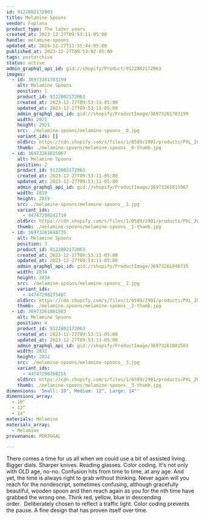 ```yaml
---
id: 9122802172063
title: Melamine Spoons
vendor: Faplana
product_type: The later years
created_at: 2023-12-27T09:53:11-05:00
handle: melamine-spoons
updated_at: 2024-12-27T11:55:44-05:00
published_at: 2023-12-27T09:53:02-05:00
tags: postarchive
status: active
admin_graphql_api_id: gid://shopify/Product/9122802172063
images:
  - id: 36973261783199
    alt: Melamine Spoons
    position: 1
    product_id: 9122802172063
    created_at: 2023-12-27T09:53:11-05:00
    updated_at: 2023-12-27T09:53:11-05:00
    admin_graphql_api_id: gid://shopify/ProductImage/36973261783199
    width: 2921
    height: 2921
    src: ./melamine-spoons/melamine-spoons__0.jpg
    variant_ids: []
    oldSrc: https://cdn.shopify.com/s/files/1/0589/2901/products/PXL_20230321_184323057.jpg?v=1703688791
    thumb: ./melamine-spoons/melamine-spoons__0-thumb.jpg
  - id: 36973261815967
    alt: Melamine Spoons
    position: 2
    product_id: 9122802172063
    created_at: 2023-12-27T09:53:11-05:00
    updated_at: 2023-12-27T09:53:11-05:00
    admin_graphql_api_id: gid://shopify/ProductImage/36973261815967
    width: 2819
    height: 2819
    src: ./melamine-spoons/melamine-spoons__1.jpg
    variant_ids:
      - 44747298242719
    oldSrc: https://cdn.shopify.com/s/files/1/0589/2901/products/PXL_20230321_184407043.jpg?v=1703688791
    thumb: ./melamine-spoons/melamine-spoons__1-thumb.jpg
  - id: 36973261848735
    alt: Melamine Spoons
    position: 3
    product_id: 9122802172063
    created_at: 2023-12-27T09:53:11-05:00
    updated_at: 2023-12-27T09:53:11-05:00
    admin_graphql_api_id: gid://shopify/ProductImage/36973261848735
    width: 2834
    height: 2834
    src: ./melamine-spoons/melamine-spoons__2.jpg
    variant_ids:
      - 44747298275487
    oldSrc: https://cdn.shopify.com/s/files/1/0589/2901/products/PXL_20230321_184346936.jpg?v=1703688791
    thumb: ./melamine-spoons/melamine-spoons__2-thumb.jpg
  - id: 36973261881503
    alt: Melamine Spoons
    position: 4
    product_id: 9122802172063
    created_at: 2023-12-27T09:53:11-05:00
    updated_at: 2023-12-27T09:53:11-05:00
    admin_graphql_api_id: gid://shopify/ProductImage/36973261881503
    width: 2832
    height: 2832
    src: ./melamine-spoons/melamine-spoons__3.jpg
    variant_ids:
      - 44747298308255
    oldSrc: https://cdn.shopify.com/s/files/1/0589/2901/products/PXL_20230321_184357967.jpg?v=1703688791
    thumb: ./melamine-spoons/melamine-spoons__3-thumb.jpg
dimensions: 'Small: 10", Medium: 12", Large: 14"'
dimensions_array:
  - 10"
  - 12"
  - 14"
materials: Melamine
materials_array:
  - Melamine
provenance: PORTUGAL

---
```


There comes a time for us all when we could use a bit of assisted living. Bigger dials. Sharper knives. Reading glasses. Color coding. It's not only with OLD age, no-no. Confusion hits from time to time, at any age. And yet, the time is always right to grab without thinking. Never again will you reach for the nondescript, sometimes confusing, although gracefully beautiful, wooden spoon and then reach again as you for the nth time have grabbed the wrong one. Think red, yellow, blue in descending order.  Deliberately chosen to reflect a traffic light. Color coding prevents the pause. A fine design that has proven itself over time.